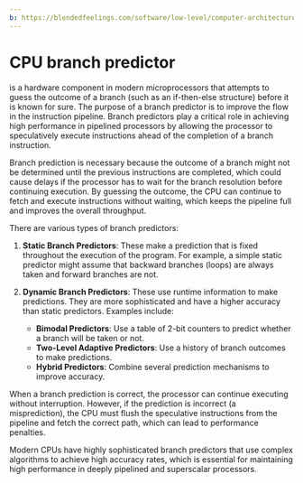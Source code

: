 ```yaml
---
b: https://blendedfeelings.com/software/low-level/computer-architecture/branch-predictor.md
---
```


# CPU branch predictor 
is a hardware component in modern microprocessors that attempts to guess the outcome of a branch (such as an if-then-else structure) before it is known for sure. The purpose of a branch predictor is to improve the flow in the instruction pipeline. Branch predictors play a critical role in achieving high performance in pipelined processors by allowing the processor to speculatively execute instructions ahead of the completion of a branch instruction.

Branch prediction is necessary because the outcome of a branch might not be determined until the previous instructions are completed, which could cause delays if the processor has to wait for the branch resolution before continuing execution. By guessing the outcome, the CPU can continue to fetch and execute instructions without waiting, which keeps the pipeline full and improves the overall throughput.

There are various types of branch predictors:

1. **Static Branch Predictors**: These make a prediction that is fixed throughout the execution of the program. For example, a simple static predictor might assume that backward branches (loops) are always taken and forward branches are not.

2. **Dynamic Branch Predictors**: These use runtime information to make predictions. They are more sophisticated and have a higher accuracy than static predictors. Examples include:
   - **Bimodal Predictors**: Use a table of 2-bit counters to predict whether a branch will be taken or not.
   - **Two-Level Adaptive Predictors**: Use a history of branch outcomes to make predictions.
   - **Hybrid Predictors**: Combine several prediction mechanisms to improve accuracy.

When a branch prediction is correct, the processor can continue executing without interruption. However, if the prediction is incorrect (a misprediction), the CPU must flush the speculative instructions from the pipeline and fetch the correct path, which can lead to performance penalties.

Modern CPUs have highly sophisticated branch predictors that use complex algorithms to achieve high accuracy rates, which is essential for maintaining high performance in deeply pipelined and superscalar processors.
